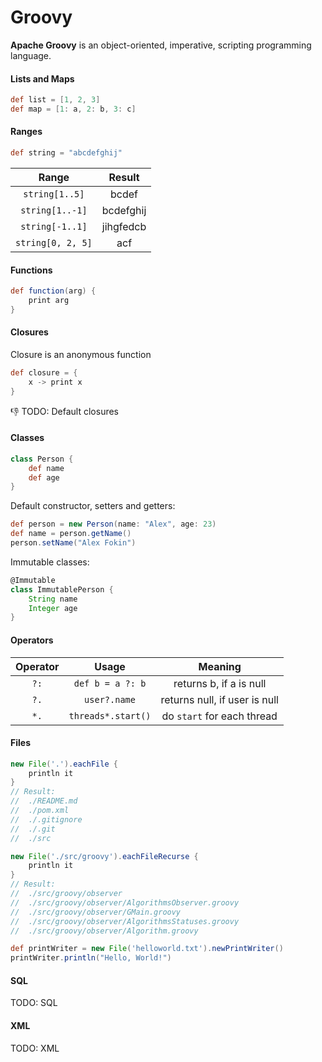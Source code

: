 # Groovy

**Apache Groovy** is an object-oriented, imperative, scripting programming language.

#### Lists and Maps

```groovy
def list = [1, 2, 3]
def map = [1: a, 2: b, 3: c]
```

#### Ranges

```groovy
def string = "abcdefghij"
```

| Range             | Result    |
|:-----------------:|:---------:|
| `string[1..5]`    | bcdef     |
| `string[1..-1]`   | bcdefghij |
| `string[-1..1]`   | jihgfedcb |
| `string[0, 2, 5]` | acf       |

#### Functions

```groovy
def function(arg) {
    print arg
}
```

#### Closures
Closure is an anonymous function

```groovy
def closure = {
    x -> print x
}
```

:-1: TODO: Default closures

#### Classes

```groovy
class Person {
    def name
    def age
}
```
Default constructor, setters and getters:
```groovy
def person = new Person(name: "Alex", age: 23)
def name = person.getName()
person.setName("Alex Fokin")
```
Immutable classes:
```groovy
@Immutable
class ImmutablePerson {
    String name
    Integer age
}
```

#### Operators

| Operator | Usage              | Meaning                       |
|:--------:|:------------------:|:-----------------------------:|
| `?:`     | `def b = a ?: b`   | returns b, if a is null       |
| `?.`     | `user?.name`       | returns null, if user is null |
| `*.`     | `threads*.start()` | do `start` for each thread    |

#### Files

```groovy
new File('.').eachFile {
    println it
}
// Result: 
//  ./README.md
//  ./pom.xml
//  ./.gitignore
//  ./.git
//  ./src

new File('./src/groovy').eachFileRecurse {
    println it
}
// Result:
//  ./src/groovy/observer
//  ./src/groovy/observer/AlgorithmsObserver.groovy
//  ./src/groovy/observer/GMain.groovy
//  ./src/groovy/observer/AlgorithmsStatuses.groovy
//  ./src/groovy/observer/Algorithm.groovy

def printWriter = new File('helloworld.txt').newPrintWriter()
printWriter.println("Hello, World!")
```
#### SQL

TODO: SQL

#### XML

TODO: XML

